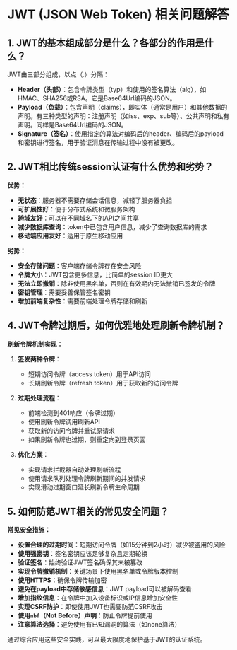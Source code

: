 # JWT (JSON Web Token) 相关问题解答

## 1. JWT的基本组成部分是什么？各部分的作用是什么？

JWT由三部分组成，以点（.）分隔：
- **Header（头部）**：包含令牌类型（typ）和使用的签名算法（alg），如HMAC、SHA256或RSA。它是Base64Url编码的JSON。
- **Payload（负载）**：包含声明（claims），即实体（通常是用户）和其他数据的声明。有三种类型的声明：注册声明（如iss、exp、sub等）、公共声明和私有声明。同样是Base64Url编码的JSON。
- **Signature（签名）**：使用指定的算法对编码后的header、编码后的payload和密钥进行签名，用于验证消息在传输过程中没有被更改。

## 2. JWT相比传统session认证有什么优势和劣势？

**优势：**
- **无状态**：服务器不需要存储会话信息，减轻了服务器负担
- **可扩展性好**：便于分布式系统和微服务架构
- **跨域友好**：可以在不同域名下的API之间共享
- **减少数据库查询**：token中已包含用户信息，减少了查询数据库的需求
- **移动端应用友好**：适用于原生移动应用

**劣势：**
- **安全存储问题**：客户端存储令牌存在安全风险
- **令牌大小**：JWT包含更多信息，比简单的session ID更大
- **无法立即撤销**：除非使用黑名单，否则在有效期内无法撤销已签发的令牌
- **密钥管理**：需要妥善保管签名密钥
- **增加前端复杂性**：需要前端处理令牌存储和刷新


## 4. JWT令牌过期后，如何优雅地处理刷新令牌机制？

**刷新令牌机制实现：**
1. **签发两种令牌**：
   - 短期访问令牌（access token）用于API访问
   - 长期刷新令牌（refresh token）用于获取新的访问令牌

2. **过期处理流程**：
   - 前端检测到401响应（令牌过期）
   - 使用刷新令牌调用刷新API
   - 获取新的访问令牌并重试原请求
   - 如果刷新令牌也过期，则重定向到登录页面

3. **优化方案**：
   - 实现请求拦截器自动处理刷新流程
   - 使用请求队列处理令牌刷新期间的并发请求
   - 实现滑动过期窗口延长刷新令牌生命周期

## 5. 如何防范JWT相关的常见安全问题？

**常见安全措施：**
- **设置合理的过期时间**：短期访问令牌（如15分钟到2小时）减少被盗用的风险
- **使用强密钥**：签名密钥应该足够复杂且定期轮换
- **验证签名**：始终验证JWT签名确保其未被篡改
- **实现令牌撤销机制**：关键场景下使用黑名单或令牌版本控制
- **使用HTTPS**：确保令牌传输加密
- **避免在payload中存储敏感信息**：JWT payload可以被解码查看
- **增加指纹信息**：在令牌中加入设备标识或IP信息增加安全性
- **实现CSRF防护**：即使使用JWT也需要防范CSRF攻击
- **使用`nbf`（Not Before）声明**：防止令牌提前使用
- **注意算法选择**：避免使用有已知漏洞的算法（如none算法）

通过综合应用这些安全实践，可以最大限度地保护基于JWT的认证系统。